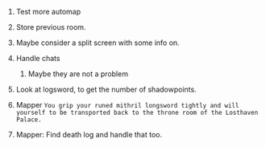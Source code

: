 1. Test more automap 
1. Store previous room.
1. Maybe consider a split screen with some info on.
1. Handle chats
    1. Maybe they are not a problem


1. Look at logsword, to get the number of shadowpoints. 
1. Mapper `You grip your runed mithril longsword tightly and will yourself to be transported back to the throne room of the Losthaven Palace.` 
1. Mapper: Find death log and handle that too. 


